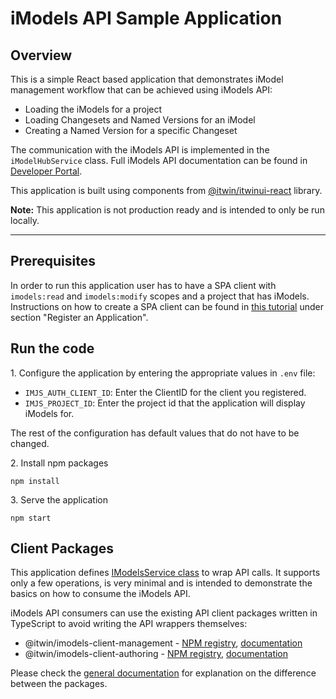 # iModels API Sample Application

## Overview
This is a simple React based application that demonstrates iModel management workflow that can be achieved using iModels API:
- Loading the iModels for a project
- Loading Changesets and Named Versions for an iModel
- Creating a Named Version for a specific Changeset

The communication with the iModels API is implemented in the ```iModelHubService``` class. Full iModels API documentation can be found in [Developer Portal](https://developer.bentley.com/api-groups/data-management/apis/imodels).

This application is built using components from [@itwin/itwinui-react](https://github.com/iTwin/iTwinUI-react) library.

<b>Note:</b> This application is not production ready and is intended to only be run locally.

---
## Prerequisites
In order to run this application user has to have a SPA client with ```imodels:read``` and ```imodels:modify``` scopes and a project that has iModels. Instructions on how to create a SPA client can be found in [this tutorial](https://developer.bentley.com/tutorials/web-application-quick-start#3-register-an-application) under section "Register an Application".

## Run the code

1\. Configure the application by entering the appropriate values in ```.env``` file:
- `IMJS_AUTH_CLIENT_ID`: Enter the ClientID for the client you registered.
- `IMJS_PROJECT_ID`: Enter the project id that the application will display iModels for.

The rest of the configuration has default values that do not have to be changed.

2\. Install npm packages
```
npm install
```
3\. Serve the application
```
npm start
```

## Client Packages

This application defines [IModelsService class](./src/services/iModelsService.ts) to wrap API calls. It supports only a few operations, is very minimal and is intended to demonstrate the basics on how to consume the iModels API.

iModels API consumers can use the existing API client packages written in TypeScript to avoid writing the API wrappers themselves:
- @itwin/imodels-client-management - [NPM registry](https://www.npmjs.com/package/@itwin/imodels-client-management), [documentation](https://github.com/iTwin/imodels-clients/blob/main/docs/IModelsClientManagement.md)
- @itwin/imodels-client-authoring - [NPM registry](https://www.npmjs.com/package/@itwin/imodels-client-authoring), [documentation](https://github.com/iTwin/imodels-clients/blob/main/docs/IModelsClientAuthoring.md)

Please check the [general documentation](https://github.com/iTwin/imodels-clients/tree/main/docs) for explanation on the difference between the packages.
